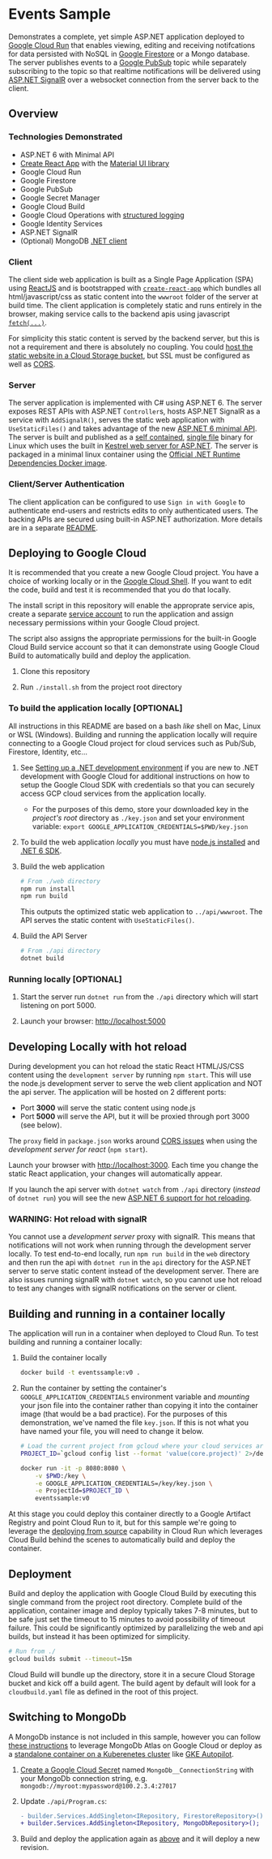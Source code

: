# Events Sample

Demonstrates a complete, yet simple ASP.NET application deployed to [Google Cloud Run](https://cloud.google.com/run/docs/) that enables viewing, editing and receiving notifcations for data persisted with NoSQL in [Google Firestore](https://cloud.google.com/firestore#section-4) or a Mongo database.  The server publishes events to a [Google PubSub](https://cloud.google.com/pubsub#section-5) topic while separately subscribing to the topic so that realtime notifications will be delivered using [ASP.NET SignalR](https://dotnet.microsoft.com/apps/aspnet/signalr) over a websocket connection from the server back to the client.

## Overview
### Technologies Demonstrated

* ASP.NET 6 with Minimal API
* [Create React App](https://github.com/facebook/create-react-app) with the [Material UI library](https://mui.com/)
* Google Cloud Run
* Google Firestore
* Google PubSub
* Google Secret Manager 
* Google Cloud Build
* Google Cloud Operations with [structured logging](https://cloud.google.com/logging/docs/structured-logging)
* Google Identity Services
* ASP.NET SignalR
* (Optional) MongoDB [.NET client](https://docs.microsoft.com/en-us/aspnet/core/tutorials/first-mongo-app?view=aspnetcore-6.0&tabs=visual-studio-code) 

### Client
The client side web application is built as a Single Page Application (SPA) using [ReactJS](https://reactjs.org) and is bootstrapped with [`create-react-app`](https://create-react-app.dev/) which bundles all html/javascript/css as static content into the `wwwroot` folder of the server at build time.  The client application is completely static and runs entirely in the browser, making service calls to the backend apis using javascript [`fetch(...)`](https://developer.mozilla.org/en-US/docs/Web/API/Fetch_API/Using_Fetch).  

For simplicity this static content is served by the backend server, but this is not a requirement and there is absolutely no coupling.  You could [host the static website in a Cloud Storage bucket](https://cloud.google.com/storage/docs/hosting-static-website), but SSL must be configured as well as [CORS](https://developer.mozilla.org/en-US/docs/Web/HTTP/CORS).

### Server

The server application is implemented with C# using ASP.NET 6.  The server exposes REST APIs with ASP.NET `Controller`s, hosts ASP.NET SignalR as a service with `AddSignalR()`, serves the static web application with `UseStaticFiles()` and takes advantage of the new [ASP.NET 6 minimal API](https://docs.microsoft.com/en-us/aspnet/core/fundamentals/minimal-apis?view=aspnetcore-6.0).  The server is built and published as a [self contained](https://docs.microsoft.com/en-us/dotnet/core/deploying/), [single file](https://docs.microsoft.com/en-us/dotnet/core/deploying/single-file) binary for Linux which uses the built in [Kestrel web server for ASP.NET](https://docs.microsoft.com/en-us/aspnet/core/fundamentals/servers/kestrel?view=aspnetcore-6.0).  The server is packaged in a minimal linux container using the [Official .NET Runtime Dependencies Docker image](https://hub.docker.com/_/microsoft-dotnet-runtime-deps/).

### Client/Server Authentication
The client application can be configured to use `Sign in with Google` to authenticate end-users and restricts edits to only authenticated users.  The backing APIs are secured using built-in ASP.NET authorization.  More details are in a separate [README](./README-auth.md).

## Deploying to Google Cloud

It is recommended that you create a new Google Cloud project.  You have a choice of working locally or in the [Google Cloud Shell](https://console.cloud.google.com/home/dashboard?cloudshell=true). If you want to edit the code, build and test it is recommended that you do that locally.

The install script in this repository will enable the approprate service apis, create a separate [service account](https://cloud.google.com/iam/docs/service-accounts) to run the application and assign necessary permissions within your Google Cloud project.  

The script also assigns the appropriate permissions for the built-in Google Cloud Build service account so that it can demonstrate using Google Cloud Build to automatically build and deploy the application.

1. Clone this repository

1. Run `./install.sh` from the project root directory

### To build the application locally [OPTIONAL]
All instructions in this README are based on a bash _like_ shell on Mac, Linux or WSL (Windows).  Building and running the application locally will require connecting to a Google Cloud project for cloud services such as Pub/Sub, Firestore, Identity, etc...

1. See [Setting up a .NET development environment](https://cloud.google.com/dotnet/docs/setup) if you are new to .NET development with Google Cloud for additional instructions on how to setup the Google Cloud SDK with credentials so that you can securely access GCP cloud services from the application locally.
    * For the purposes of this demo, store your downloaded key in the *project's root* directory as `./key.json` and set your environment variable: `export GOOGLE_APPLICATION_CREDENTIALS=$PWD/key.json`

1. To build the web application _locally_ you must have [node.js installed](https://nodejs.org/en/download/) and [.NET 6 SDK](https://dotnet.microsoft.com/download/dotnet/6.0).  

1. Build the web application
    ```bash
    # From ./web directory
    npm run install
    npm run build
    ```
    This outputs the optimized static web application to `../api/wwwroot`.  The API serves the static content with `UseStaticFiles()`.

1. Build the API Server
    ```bash
    # From ./api directory
    dotnet build
    ```

### Running locally [OPTIONAL]
1. Start the server run `dotnet run` from the `./api` directory which will start listening on port 5000.

1. Launch your browser: [http://localhost:5000](http://localhost:5000)

## Developing Locally with hot reload
During development you can hot reload the static React HTML/JS/CSS content using the `development server` by running `npm start`.  This will use the node.js development server to serve the web client application and NOT the api server.  The application will be hosted on 2 different ports:

* Port **3000** will serve the static content using node.js
* Port **5000** will serve the API, but it will be proxied through port 3000 (see below).

The `proxy` field in `package.json` works around [CORS issues](https://create-react-app.dev/docs/proxying-api-requests-in-development/) when using the *development server for react* (`npm start`).

Launch your browser with [http://localhost:3000](http://localhost:3000).  Each time you change the static React application, your changes will automatically appear.

If you launch the api server with `dotnet watch` from `./api` directory (_instead_ of `dotnet run`) you will see the new [ASP.NET 6 support for hot reloading](https://devblogs.microsoft.com/dotnet/introducing-net-hot-reload/).  

### WARNING: Hot reload with signalR
You cannot use a *development server* proxy with signalR. This means that notifications will not work when running through the development server locally.  To test end-to-end locally, run `npm run build` in the `web` directory and then run the api with `dotnet run` in the `api` directory for the ASP.NET server to serve static content instead of the development server.  There are also issues running signalR with `dotnet watch`, so you cannot use hot reload to test any changes with signalR notifications on the server or client.

## Building and running in a container locally

The application will run in a container when deployed to Cloud Run.  To test building and running a container locally:

1. Build the container locally
    ```bash
    docker build -t eventssample:v0 .
    ```

1. Run the container by setting the container's `GOOGLE_APPLICATION_CREDENTIALS` environment variable and _mounting_ your json file into the container rather than copying it into the container image (that would be a bad practice).  For the purposes of this demonstration, we've named the file `key.json`.  If this is not what you have named your file, you will need to change it below.
    ```bash
    # Load the current project from gcloud where your cloud services are deployed
    PROJECT_ID=`gcloud config list --format 'value(core.project)' 2>/dev/null`

    docker run -it -p 8080:8080 \
        -v $PWD:/key \
        -e GOOGLE_APPLICATION_CREDENTIALS=/key/key.json \
        -e ProjectId=$PROJECT_ID \
        eventssample:v0
    ```    

At this stage you could deploy this container directly to a Google Artifact Registry and point Cloud Run to it, but for this sample we're going to leverage the [deploying from source](https://cloud.google.com/run/docs/deploying-source-code) capability in Cloud Run which leverages Cloud Build behind the scenes to automatically build and deploy the container.

## Deployment

Build and deploy the application with Google Cloud Build by executing this single command from the project root directory.  Complete build of the application, container image and deploy typically takes 7-8 minutes, but to be safe just set the timeout to 15 minutes to avoid possibility of timeout failure.  This could be significantly optimized by parallelizing the web and api builds, but instead it has been optimized for simplicity.
```bash
# Run from ./
gcloud builds submit --timeout=15m
```

Cloud Build will bundle up the directory, store it in a secure Cloud Storage bucket and kick off a build agent.  The build agent by default will look for a `cloudbuild.yaml` file as defined in the root of this project.  

## Switching to MongoDb
A MongoDb instance is not included in this sample, however you can follow [these instructions](https://www.mongodb.com/cloud/atlas/mongodb-google-cloud) to leverage MongoDb Atlas on Google Cloud or deploy as a [standalone container on a Kuberenetes cluster](https://docs.mongodb.com/kubernetes-operator/master/tutorial/deploy-standalone/) like [GKE Autopilot](https://cloud.google.com/kubernetes-engine/docs/how-to/creating-an-autopilot-cluster).

1. [Create a Google Cloud Secret](https://cloud.google.com/sdk/gcloud/reference/secrets/create) named `MongoDb__ConnectionString` with your MongoDb connection string, e.g. `mongodb://myroot:mypassword@100.2.3.4:27017` 

1. Update `./api/Program.cs`:
    ```diff
    - builder.Services.AddSingleton<IRepository, FirestoreRepository>();
    + builder.Services.AddSingleton<IRepository, MongoDbRepository>();
    ```

1. Build and deploy the application again as [above](#Deployment) and it will deploy a new revision.

